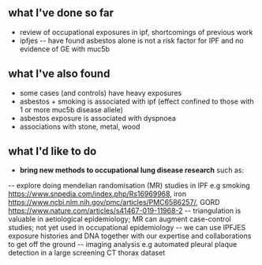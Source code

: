 ## what I've done so far

- review of occupational exposures in ipf, shortcomings of previous work
- ipfjes 
-- have found asbestos alone is not a risk factor for IPF and no evidence of GE with muc5b

## what I've also found

- some cases (and controls) have heavy exposures 
- asbestos + smoking is associated with ipf (effect confined to those with 1 or more muc5b disease allele)
- asbestos exposure is associated with dyspnoea
- associations with stone, metal, wood

## what I'd like to do 

- **bring new methods to occupational lung disease research** such as:

-- explore doing mendelian randomisation (MR) studies in IPF e.g smoking https://www.snpedia.com/index.php/Rs16969968, iron https://www.ncbi.nlm.nih.gov/pmc/articles/PMC6586257/, GORD https://www.nature.com/articles/s41467-019-11968-2
-- triangulation is valuable in aetiological epidemiology; MR can augment case-control studies; not yet used in occupational epidemiology
-- we can use IPFJES exposure histories and DNA together with our expertise and collaborations to get off the ground
-- imaging analysis e.g automated pleural plaque detection in a large screening CT thorax dataset 

